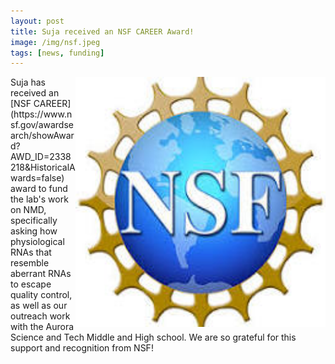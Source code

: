 ```yaml
---
layout: post  
title: Suja received an NSF CAREER Award!
image: /img/nsf.jpeg
tags: [news, funding]  
---
```


<img align="right" src="/img/nsf.jpeg" style="width:400px !important;height:400px !important;" />
Suja has received an [NSF CAREER](https://www.nsf.gov/awardsearch/showAward?AWD_ID=2338218&HistoricalAwards=false) award to fund the lab's work on NMD, specifically asking how physiological RNAs that resemble aberrant RNAs to escape quality control, as well as our outreach work with the Aurora Science and Tech Middle and High school. We are so grateful for this support and recognition from NSF! <br>
<br>
